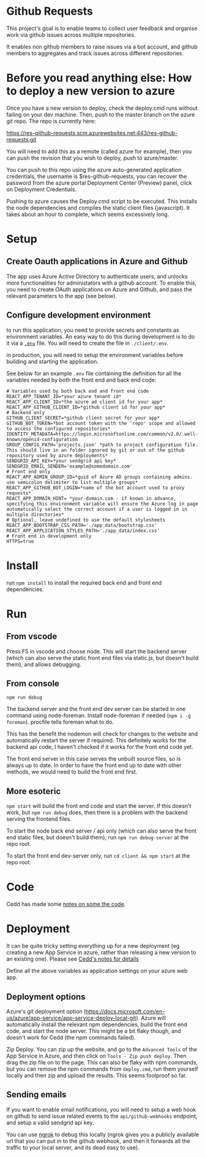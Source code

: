 # Github Requests
This project's goal is to enable teams to collect user feedback and organise work via github issues across multiple repositories.

It enables non github members to raise issues via a bot account, and github members to aggregates and track issues across different repositories.

# Before you read anything else: How to deploy a new version to azure

Once you have a new version to deploy, check the deploy.cmd runs without failing on your dev machine. Then, push to the master branch on the azure git repo. The repo is currently here:

https://res-github-requests.scm.azurewebsites.net:443/res-github-requests.git

You will need to add this as a remote (called azure for example), then you can push the revision that you wish to deploy, push to azure/master.

You can push to this repo using the azure auto-generated application credentials, the username is $res-github-requests, you can recover the password from the azure portal Deployment Center (Preview) panel, click on Deployment Credentials.

Pushing to azure causes the Deploy.cmd script to be executed. This installs the node dependencies and compiles the static client files (javascript). It takes about an hour to complete, which seems excessively long.

# Setup
## Create Oauth applications in Azure and Github
The app uses Azure Active Directory to authenticate users, and unlocks more functionalities for administators with a github account.
To enable this, you need to create  OAuth applications on Azure and Github, and pass the relevant parameters to the app (see below).

## Configure development environment
to run this application, you need to provide secrets and constants as environment variables. An easy way to do this during development is to do it via a [`.env`](https://www.npmjs.com/package/dotenv) file. You will need to create the file in `./client/.env`.

in production, you will need to setup the environment variables before building and starting the application.

See below for an example `.env` file containing the definition for all the variables needed by both the front end and back end code:
```
# Variables used by both back end and front end code
REACT_APP_TENANT_ID=*your azure tenant id*
REACT_APP_CLIENT_ID=*the azure ad client id for your app*
REACT_APP_GITHUB_CLIENT_ID=*github client id for your app*
# Backend only
GITHUB_CLIENT_SECRET=*github client secret for your app*
GITHUB_BOT_TOKEN=*bot account token with the 'repo' scope and allowed to access the configured repositories*
IDENTITY_METADATA=https://login.microsoftonline.com/common/v2.0/.well-known/openid-configuration
GROUP_CONFIG_PATH='projects.json' *path to project configuration file. This should live in an folder ignored by git or out of the github repository used by azure deployments*
SENDGRID_API_KEY=*your sendgrid api key*
SENDGRID_EMAIL_SENDER='example@somedomain.com'
# Front end only
REACT_APP_ADMIN_GROUP_ID=*guid of Azure AD groups containing admins. use semicolon delimiter to list multiple groups*
REACT_APP_GITHUB_BOT_LOGIN=*name of the bot account used to proxy requests*
REACT_APP_DOMAIN_HINT= *your-domain.com - if known in advance, specifying this environment variable will ensure the Azure log in page automatically select the correct account if a user is logged in in multiple directories*
# Optional, leave undefined to use the default stylesheets
REACT_APP_BOOTSTRAP_CSS_PATH='./app_data/bootstrap.css'
REACT_APP_APPLICATION_STYLES_PATH='./app_data/index.css'
# Front end in development only
HTTPS=true
```

# Install

run `npm install` to install the required back end and front end dependencies.

# Run

## From vscode

Press F5 in vscode and choose node. This will start the backend server (which can also serve the static front end files via static.js, but doesn't build them), and allows debugging.

## From console

`npm run debug`

The backend server and the front end dev server can be started in one command using node-foreman. Install node-foreman if needed (`npm i -g foreman`). procfile tells foreman what to do.

This has the benefit the nodemon will check for changes to the website and automatically restart the server if required. This definitely works for the backend api code, I haven't checked if it works for the front end code yet.

The front end server in this case serves the unbuilt source files, so is always up to date. In order to have the front end up to date with other methods, we would need to build the front end first.

## More esoteric

`npm start` will build the front end code and start the server. If this doesn't work, but `npm run debug` does, then there is a problem with the backend serving the frontend files.

To start the node back end server / api only (which can also serve the front end static files, but doesn't build them), run `npm run debug-server` at the repo root.

To start the front end dev-server only, run `cd client && npm start` at the repo root.

# Code

Cedd has made some [notes on some the code](cedd-code-notes.md).

# Deployment

It can be quite tricky setting everything up for a new deployment (eg creating a new App Service in azure, rather than releasing a new version to an existing one). Please see [Cedd's notes for details](new-deployment-notes.md)

Define all the above variables as application settings on your azure web app. 

## Deployment options

Azure's git deployment option (https://docs.microsoft.com/en-us/azure/app-service/app-service-deploy-local-git). Azure will automatically install the relevant npm dependencies, build the front end code, and start the node server. This might be a bit flaky though, and doesn't work for Cedd (the npm commands failed).

Zip Deploy. You can zip up the website, and go to the `Advanced Tools` of the App Service in Azure, and then click on `Tools - Zip push deploy`. Then drag the zip file on to the page. This can also be flaky with npm commands, but you can remove the npm commands from `deploy.cmd`, run them yourself locally and then zip and upload the results. This seems foolproof so far.

## Sending emails

If you want to enable email notifications, you will need to setup a web hook on github to send issue related events to the `api/github-webhooks` endpoint, and setup a valid sendgrid api key. 

You can use [ngrok](https://ngrok.com/) to debug this locally (ngrok gives you a publicly available url that you can put in to the github webhook, and then it forwards all the traffic to your local server, and its dead easy to use).
